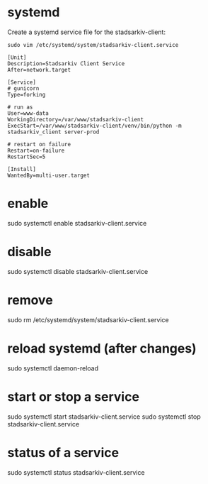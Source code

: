# systemd

Create a systemd service file for the stadsarkiv-client:

    sudo vim /etc/systemd/system/stadsarkiv-client.service

```
[Unit]
Description=Stadsarkiv Client Service
After=network.target

[Service]
# gunicorn
Type=forking

# run as
User=www-data
WorkingDirectory=/var/www/stadsarkiv-client
ExecStart=/var/www/stadsarkiv-client/venv/bin/python -m stadsarkiv_client server-prod

# restart on failure
Restart=on-failure
RestartSec=5

[Install]
WantedBy=multi-user.target

```

# enable
sudo systemctl enable stadsarkiv-client.service

# disable
sudo systemctl disable stadsarkiv-client.service

# remove
sudo rm /etc/systemd/system/stadsarkiv-client.service 

# reload systemd (after changes)
sudo systemctl daemon-reload

# start or stop a service
sudo systemctl start stadsarkiv-client.service
sudo systemctl stop stadsarkiv-client.service

# status of a service
sudo systemctl status stadsarkiv-client.service
